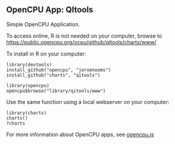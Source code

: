 OpenCPU App: QItools
---------------------

Simple OpenCPU Application. 

To access online, R is not needed on your computer, browse to https://public.opencpu.org/ocpu/github/qitools/charts/www/

To install in R on your computer:

    library(devtools)
    install_github("opencpu", "jeroenooms")
    install_github("charts", "qitools")

    library(opencpu)
    opencpu$browse("library/qitools/www")

Use the same function using a local webserver on your computer:

    library(charts)
    charts()
    ?charts

For more information about OpenCPU apps, see [opencpu.js](https://github.com/jeroenooms/opencpu.js#readme)

